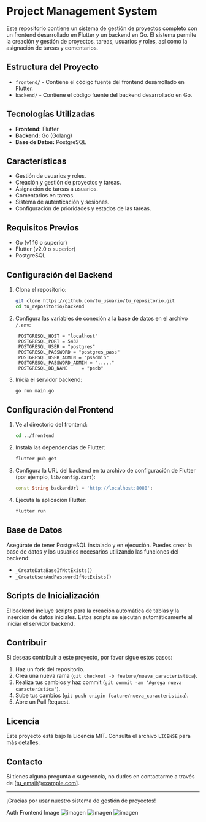 # Project Management System

Este repositorio contiene un sistema de gestión de proyectos completo con un frontend desarrollado en Flutter y un backend en Go. El sistema permite la creación y gestión de proyectos, tareas, usuarios y roles, así como la asignación de tareas y comentarios.

## Estructura del Proyecto

- `frontend/` - Contiene el código fuente del frontend desarrollado en Flutter.
- `backend/` - Contiene el código fuente del backend desarrollado en Go.

## Tecnologías Utilizadas

- **Frontend:** Flutter
- **Backend:** Go (Golang)
- **Base de Datos:** PostgreSQL

## Características

- Gestión de usuarios y roles.
- Creación y gestión de proyectos y tareas.
- Asignación de tareas a usuarios.
- Comentarios en tareas.
- Sistema de autenticación y sesiones.
- Configuración de prioridades y estados de las tareas.

## Requisitos Previos

- Go (v1.16 o superior)
- Flutter (v2.0 o superior)
- PostgreSQL

## Configuración del Backend

1. Clona el repositorio:

    ```bash
    git clone https://github.com/tu_usuario/tu_repositorio.git
    cd tu_repositorio/backend
    ```

2. Configura las variables de conexión a la base de datos en el archivo `/.env`:

    
   
        POSTGRESQL_HOST = "localhost"
        POSTGRESQL_PORT = 5432
        POSTGRESQL_USER = "postgres"
        POSTGRESQL_PASSWORD = "postgres_pass"
        POSTGRESQL_USER_ADMIN = "psadmin"
        POSTGRESQL_PASSWORD_ADMIN = "....."
        POSTGRESQL_DB_NAME     = "psdb"
   

3. Inicia el servidor backend:

    ```bash
    go run main.go
    ```

## Configuración del Frontend

1. Ve al directorio del frontend:

    ```bash
    cd ../frontend
    ```

2. Instala las dependencias de Flutter:

    ```bash
    flutter pub get
    ```

3. Configura la URL del backend en tu archivo de configuración de Flutter (por ejemplo, `lib/config.dart`):

    ```dart
    const String backendUrl = 'http://localhost:8080';
    ```

4. Ejecuta la aplicación Flutter:

    ```bash
    flutter run
    ```

## Base de Datos

Asegúrate de tener PostgreSQL instalado y en ejecución. Puedes crear la base de datos y los usuarios necesarios utilizando las funciones del backend:

- `_CreateDataBaseIfNotExists()`
- `_CreateUserAndPasswordIfNotExists()`

## Scripts de Inicialización

El backend incluye scripts para la creación automática de tablas y la inserción de datos iniciales. Estos scripts se ejecutan automáticamente al iniciar el servidor backend.

## Contribuir

Si deseas contribuir a este proyecto, por favor sigue estos pasos:

1. Haz un fork del repositorio.
2. Crea una nueva rama (`git checkout -b feature/nueva_caracteristica`).
3. Realiza tus cambios y haz commit (`git commit -am 'Agrega nueva característica'`).
4. Sube tus cambios (`git push origin feature/nueva_caracteristica`).
5. Abre un Pull Request.

## Licencia

Este proyecto está bajo la Licencia MIT. Consulta el archivo `LICENSE` para más detalles.

## Contacto

Si tienes alguna pregunta o sugerencia, no dudes en contactarme a través de [tu_email@example.com].

---

¡Gracias por usar nuestro sistema de gestión de proyectos!






Auth Frontend Image
![imagen](https://github.com/teutones92/project_sync/assets/72642474/f1620888-72cd-4468-ade4-368c7d1d572d)
![imagen](https://github.com/teutones92/project_sync/assets/72642474/d1f3886c-3956-424e-be9a-6c9a86377493)
![imagen](https://github.com/teutones92/project_sync/assets/72642474/c4b0c3e7-9e75-464c-853e-e9a0c8c0f479)






